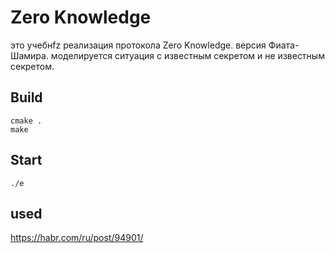 # Zero Knowledge
это учебнfz реализация протокола Zero Knowledge. версия Фиата-Шамира. моделируется ситуация с известным секретом и не известным секретом. 

## Build
```
cmake .
make 
```

## Start

```
./e
```

## used 
https://habr.com/ru/post/94901/